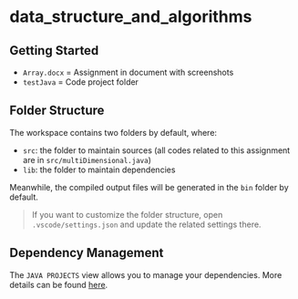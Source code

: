 # data_structure_and_algorithms
## Getting Started

- `Array.docx` = Assignment in document with screenshots <br>
- `testJava` = Code project folder

## Folder Structure

The workspace contains two folders by default, where:

- `src`: the folder to maintain sources (all codes related to this assignment are in `src/multiDimensional.java`)
- `lib`: the folder to maintain dependencies

Meanwhile, the compiled output files will be generated in the `bin` folder by default.

> If you want to customize the folder structure, open `.vscode/settings.json` and update the related settings there.

## Dependency Management

The `JAVA PROJECTS` view allows you to manage your dependencies. More details can be found [here](https://github.com/microsoft/vscode-java-dependency#manage-dependencies).
